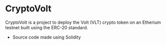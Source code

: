 # CryptoVolt
CryptoVolt is a project to deploy the Volt (VLT) crypto token on an Etherium testnet built using the ERC-20 standard.
* Source code made using Solidity

